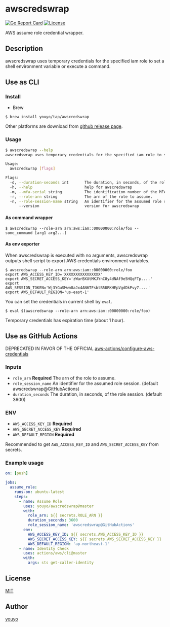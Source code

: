 # awscredswrap

[![Go Report Card](https://goreportcard.com/badge/github.com/youyo/awscredswrap)](https://goreportcard.com/report/github.com/youyo/awscredswrap)
[![License](https://img.shields.io/badge/license-MIT-brightgreen.svg)](./LICENSE)

AWS assume role credential wrapper.

## Description

awscredswrap uses temporary credentials for the specified iam role to set a shell environment variable or execute a command.

## Use as CLI

### Install

- Brew

```
$ brew install youyo/tap/awscredswrap
```

Other platforms are download from [github release page](https://github.com/youyo/awscredswrap/releases).

### Usage

```bash
$ awscredswrap --help
awscredswrap uses temporary credentials for the specified iam role to set a shell environment variable or execute a command.

Usage:
  awscredswrap [flags]

Flags:
  -d, --duration-seconds int       The duration, in seconds, of the role session. (default 3600)
  -h, --help                       help for awscredswrap
  -m, --mfa-serial string          The identification number of the MFA device that is associated with the user who is making the AssumeRole call.
  -r, --role-arn string            The arn of the role to assume.
  -n, --role-session-name string   An identifier for the assumed role session.
      --version                    version for awscredswrap
```

#### As command wrapper

```console
$ awscredswrap --role-arn arn:aws:iam::00000000:role/foo -- some_command [arg1 arg2...]
```

#### As env exporter

When awscredswrap is executed with no arguments, awscredswrap outputs shell script to export AWS credentials environment variables.

```console
$ awscredswrap --role-arn arn:aws:iam::00000000:role/foo
export AWS_ACCESS_KEY_ID='XXXXXXXXXXXXXXXX'
export AWS_SECRET_ACCESS_KEY='zWarBXUtMKJYnC8y4dNAf9e5HQqFTp....'
export AWS_SESSION_TOKEN='Wj3YGuSMwn8aJx4AN6TFsbtB5URKHEpVgdDkPvy7....'
export AWS_DEFAULT_REGION='us-east-1'
```

You can set the credentials in current shell by `eval`.

```console
$ eval $(awscredswrap --role-arn arn:aws:iam::00000000:role/foo)
```

Temporary credentials has expiration time (about 1 hour).

## Use as GitHub Actions

DEPRECATED IN FAVOR OF THE OFFICIAL [aws-actions/configure-aws-credentials](https://github.com/aws-actions/configure-aws-credentials)

### Inputs

-  `role_arn` **Required** The arn of the role to assume.
-  `role_session_name` An identifier for the assumed role session. (default awscredswrap@GitHubActions)
-  `duration_seconds` The duration, in seconds, of the role session. (default 3600)

### ENV

- `AWS_ACCESS_KEY_ID` **Required**
- `AWS_SECRET_ACCESS_KEY` **Required**
- `AWS_DEFAULT_REGION` **Required**

Recommended to get `AWS_ACCESS_KEY_ID` and `AWS_SECRET_ACCESS_KEY` from secrets.

### Example usage

```yaml
on: [push]

jobs:
  assume_role:
    runs-on: ubuntu-latest
    steps:
      - name: Assume Role
        uses: youyo/awscredswrap@master
        with:
          role_arn: ${{ secrets.ROLE_ARN }}
          duration_seconds: 3600
          role_session_name: 'awscredswrap@GitHubActions'
        env:
          AWS_ACCESS_KEY_ID: ${{ secrets.AWS_ACCESS_KEY_ID }}
          AWS_SECRET_ACCESS_KEY: ${{ secrets.AWS_SECRET_ACCESS_KEY }}
          AWS_DEFAULT_REGION: 'ap-northeast-1'
      - name: Identity Check
        uses: actions/aws/cli@master
        with:
          args: sts get-caller-identity
```

## License

[MIT](LICENSE)

## Author

[youyo](https://github.com/youyo)
